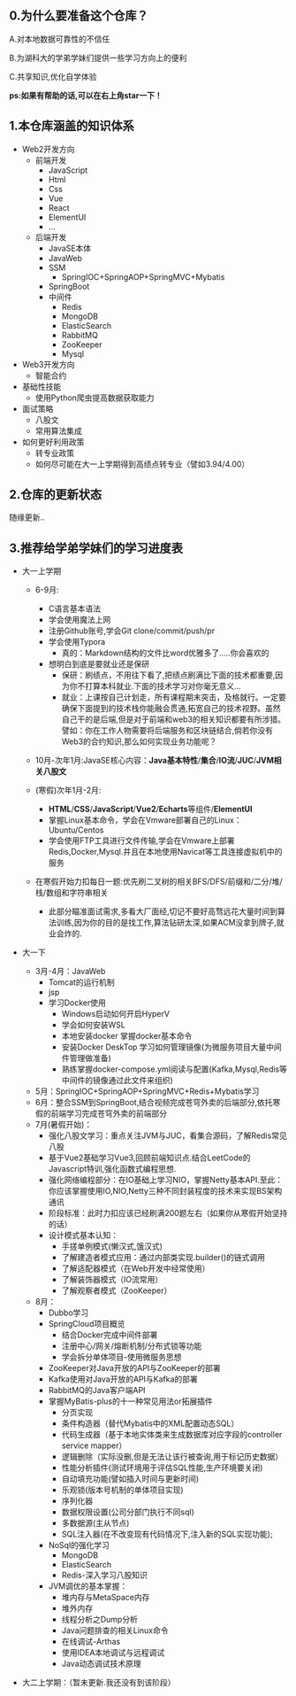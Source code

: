 ## 0.为什么要准备这个仓库？

A.对本地数据可靠性的不信任

B.为湖科大的学弟学妹们提供一些学习方向上的便利

C.共享知识,优化自学体验

**ps:如果有帮助的话,可以在右上角star一下！**

## 1.本仓库涵盖的知识体系

- Web2开发方向
  - 前端开发
    - JavaScript
    - Html
    - Css
    - Vue
    - React
    - ElementUI
    - ...
  - 后端开发
    - JavaSE本体
    - JavaWeb
    - SSM
      - SpringIOC+SpringAOP+SpringMVC+Mybatis
    - SpringBoot
    - 中间件
      - Redis
      - MongoDB
      - ElasticSearch
      - RabbitMQ
      - ZooKeeper
      - Mysql
- Web3开发方向
  - 智能合约
- 基础性技能
  - 使用Python爬虫提高数据获取能力
- 面试策略
  - 八股文
  - 常用算法集成
- 如何更好利用政策
  - 转专业政策
  - 如何尽可能在大一上学期得到高绩点转专业（譬如3.94/4.00）

## 2.仓库的更新状态

随缘更新..

## 3.推荐给学弟学妹们的学习进度表

- 大一上学期

  - 6-9月:

    - C语言基本语法
    - 学会使用魔法上网
    - 注册Github账号,学会Git clone/commit/push/pr
    - 学会使用Typora
      - 真的：Markdown结构的文件比word优雅多了.....你会喜欢的
    - 想明白到底是要就业还是保研
      - 保研：刷绩点，不用往下看了,把绩点刷满比下面的技术都重要,因为你不打算本科就业.下面的技术学习对你毫无意义...
      - 就业：上课按自己计划走，所有课程期末突击，及格就行。一定要确保下面提到的技术栈你能融会贯通,拓宽自己的技术视野。虽然自己干的是后端,但是对于前端和web3的相关知识都要有所涉猎。譬如：你在工作人物需要将后端服务和区块链结合,倘若你没有Web3的合约知识,那么如何实现业务功能呢？

  - 10月-次年1月:JavaSE核心内容：**Java基本特性**/**集合**/**IO流**/**JUC**/**JVM相关八股文**

  - (寒假)次年1月-2月:

    - **HTML**/**CSS**/**JavaScript**/**Vue2**/**Echarts**等组件/**ElementUI**
    - 掌握Linux基本命令，学会在Vmware部署自己的Linux：Ubuntu/Centos
    - 学会使用FTP工具进行文件传输,学会在Vmware上部署Redis,Docker,Mysql.并且在本地使用Navicat等工具连接虚拟机中的服务

    

  - 在寒假开始力扣每日一题:优先刷二叉树的相关BFS/DFS/前缀和/二分/堆/栈/数组和字符串相关

    - 此部分瞄准面试需求,多看大厂面经,切记不要好高骛远花大量时间到算法训练,因为你的目的是找工作,算法钻研太深,如果ACM没拿到牌子,就业会炸的.

- 大一下

  - 3月-4月：JavaWeb
    - Tomcat的运行机制
    - jsp
    - 学习Docker使用
      - Windows启动如何开启HyperV
      - 学会如何安装WSL
      - 本地安装docker 掌握docker基本命令
      - 安装Docker DeskTop 学习如何管理镜像(为微服务项目大量中间件管理做准备)
      - 熟练掌握docker-compose.yml阅读与配置(Kafka,Mysql,Redis等中间件的镜像通过此文件来组织)
  - 5月：SpringIOC+SpringAOP+SpringMVC+Redis+Mybatis学习
  - 6月：整合SSM到SpringBoot,结合视频完成苍穹外卖的后端部分,依托寒假的前端学习完成苍穹外卖的前端部分
  - 7月(暑假开始)：
    - 强化八股文学习：重点关注JVM与JUC，看集合源码，了解Redis常见八股
    - 基于Vue2基础学习Vue3,回顾前端知识点.结合LeetCode的Javascript特训,强化函数式编程思想.
    - 强化网络编程部分：在IO基础上学习NIO，掌握Netty基本API.至此：你应该掌握使用IO,NIO,Netty三种不同封装程度的技术来实现BS架构通讯
    - 阶段标准：此时力扣应该已经刷满200题左右（如果你从寒假开始坚持的话）
    - 设计模式基本认知：
      - 手搓单例模式(懒汉式,饿汉式)
      - 了解建造者模式应用：通过内部类实现.builder()的链式调用
      - 了解适配器模式（在Web开发中经常使用）
      - 了解装饰器模式（IO流常用）
      - 了解观察者模式（ZooKeeper）
  - 8月：
    - Dubbo学习
    - SpringCloud项目概览
      - 结合Docker完成中间件部署
      - 注册中心/网关/熔断机制/分布式锁等功能
      - 学会拆分单体项目-使用微服务思想
    - ZooKeeper对Java开放的API与ZooKeeper的部署
    - Kafka使用对Java开放的API与Kafka的部署
    - RabbitMQ的Java客户端API
    - 掌握MyBatis-plus的十一种常见用法or拓展插件
      -  分页实现
      -  条件构造器（替代Mybatis中的XML配置动态SQL）
      -  代码生成器（基于本地实体类来生成数据库对应字段的controller service mapper）
      -  逻辑删除（实际没删,但是无法让该行被查询,用于标记历史数据）
      -  性能分析插件(测试环境用于评估SQL性能,生产环境要关闭)
      -  自动填充功能(譬如插入时间与更新时间)
      -  乐观锁(版本号机制的单体项目实现)
      -  序列化器
      -  数据权限设置(公司分部门执行不同sql)
      -  多数据源(主从节点)
      -  SQL注入器(在不改变现有代码情况下,注入新的SQL实现功能);
    - NoSql的强化学习
      - MongoDB
      - ElasticSearch
      - Redis-深入学习八股知识
    - JVM调优的基本掌握：
      - 堆内存与MetaSpace内存
      - 堆外内存
      - 线程分析之Dump分析
      - Java问题排查的相关Linux命令
      - 在线调试-Arthas
      - 使用IDEA本地调试与远程调试
      - Java动态调试技术原理

- 大二上学期：（暂未更新.我还没有到该阶段）
